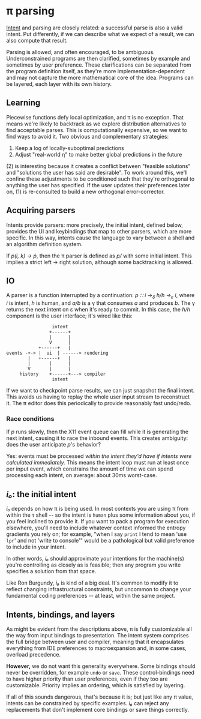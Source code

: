 # π parsing
[Intent](pi-intent.md) and parsing are closely related: a successful parse is also a valid intent. Put differently, if we can describe what we expect of a result, we can also compute that result.

Parsing is allowed, and often encouraged, to be ambiguous. Underconstrained programs are then clarified, sometimes by example and sometimes by user preference. These clarifications can be separated from the program definition itself, as they're more implementation-dependent and may not capture the more mathematical core of the idea. Programs can be layered, each layer with its own history.


## Learning
Piecewise functions defy local optimization, and π is no exception. That means we're likely to backtrack as we explore distribution alternatives to find acceptable parses. This is computationally expensive, so we want to find ways to avoid it. Two obvious and complementary strategies:

1. Keep a log of locally-suboptimal predictions
2. Adjust "real-world η" to make better global predictions in the future

(2) is interesting because it creates a conflict between "feasible solutions" and "solutions the user has said are desirable". To work around this, we'll confine these adjustments to be conditioned such that they're orthogonal to anything the user has specified. If the user updates their preferences later on, (1) is re-consulted to build a new orthogonal error-corrector.


## Acquiring parsers
Intents provide parsers: more precisely, the initial intent, defined below, provides the UI and keybindings that map to other parsers, which are more specific. In this way, intents cause the language to vary between a shell and an algorithm definition system.

If _p(i, k) → ṗ_, then the π parser is defined as _p/_ with some initial intent. This implies a strict left → right solution, although some backtracking is allowed.


## IO
A parser is a function interrupted by a continuation: _p ∷ i →<sub>δ</sub> h/h →<sub>ε</sub> i_, where _i_ is intent, _h_ is human, and _a/b_ is a γ that consumes _a_ and produces _b_. The γ returns the next intent on ε when it's ready to commit. In this case, the _h/h_ component is the user interface; it's wired like this:

```
                 intent
                +------+
                |      |
                V      |
            +------+   |
events -+-> |  ui  | ------> rendering
        |   +------+   |
        |       |      |
        V       |      |
     history    +------+---> compiler
                 intent
```

If we want to checkpoint parse results, we can just snapshot the final intent. This avoids us having to replay the whole user input stream to reconstruct it. The π editor does this periodically to provide reasonably fast undo/redo.


### Race conditions
If _p_ runs slowly, then the X11 event queue can fill while it is generating the next intent, causing it to race the inbound events. This creates ambiguity: does the user anticipate _p_'s behavior?

Yes: events must be processed _within the intent they'd have if intents were calculated immediately._ This means the intent loop must run at least once per input event, which constrains the amount of time we can spend processing each intent, on average: about 30ms worst-case.


## _i₀_: the initial intent
_i₀_ depends on how π is being used. In most contexts you are using π from within the τ shell -- so the intent is `human` plus some information about you, if you feel inclined to provide it. If you want to pack a program for execution elsewhere, you'll need to include whatever context informed the entropy gradients you rely on; for example, "when I say `print` I tend to mean 'use `lpr`' and not 'write to console'" would be a pathological but valid preference to include in your intent.

In other words, _i₀_ should approximate your intentions for the machine(s) you're controlling as closely as is feasible; then any program you write specifies a solution from that space.

Like Ron Burgundy, _i₀_ is kind of a big deal. It's common to modify it to reflect changing infrastructural constraints, but uncommon to change your fundamental coding preferences -- at least, within the same project.


## Intents, bindings, and layers
As might be evident from the descriptions above, π is fully customizable all the way from input bindings to presentation. The intent system comprises the full bridge between user and compiler, meaning that it encapsulates everything from IDE preferences to macroexpansion and, in some cases, overload precedence.

**However,** we do not want this generality everywhere. Some bindings should never be overridden, for example `undo` or `save`. These control-bindings need to have higher priority than user preferences, even if they too are customizable. Priority implies an ordering, which is satisfied by layering.

If all of this sounds dangerous, that's because it is; but just like any π value, intents can be constrained by specific examples. _i₀_ can reject any replacements that don't implement core bindings or save things correctly.
